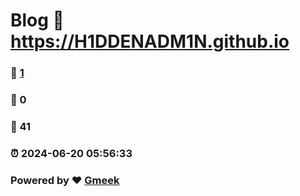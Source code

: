 # Blog :link: https://H1DDENADM1N.github.io 
### :page_facing_up: [1](https://H1DDENADM1N.github.io/tag.html) 
### :speech_balloon: 0 
### :hibiscus: 41 
### :alarm_clock: 2024-06-20 05:56:33 
### Powered by :heart: [Gmeek](https://github.com/Meekdai/Gmeek)
